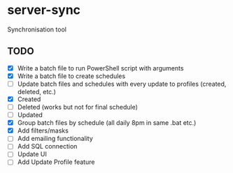 # server-sync
Synchronisation tool

## TODO

- [x] Write a batch file to run PowerShell script with arguments  
- [x] Write a batch file to create schedules  
- [ ] Update batch files and schedules with every update to profiles (created, deleted, etc.)  
 - [x] Created
 - [ ] Deleted (works but not for final schedule)
 - [ ] Updated
- [x] Group batch files by schedule (all daily 8pm in same .bat etc.)
- [x] Add filters/masks  
- [ ] Add emailing functionality  
- [ ] Add SQL connection  
- [ ] Update UI  
- [ ] Add Update Profile feature
